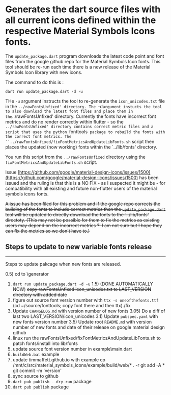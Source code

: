 # Generates the dart source files with all current icons defined within the respective Material Symbols Icons fonts.

The `update_package.dart` program downloads the latest code point and font files from the google github repo for the Material Symbols Icon fonts.  This tool should be re-run each time there is a new release of the Material Symbols Icon library with new icons.

The command to do this is :

```shell
dart run update_package.dart -d -u
```

THe `-u` argument instructs the tool to re-generate the `icon_unicodes.txt` file in the `../rawFontsUnfixed' directory.
The `-d` argument instucts the tool to also download the latest font files and place them in the `../rawFontsUnfixed' directory.
Currently the fonts have incorrect font metrics and do no render correctly within flutter  - so the `../rawFontsUnfixed' directory
contains correct metric files and a script that uses the python `fonttools` package to rebuild the fonts with the correct font metrics.
The ``../rawFontsUnfixed/fixFontMetricsAndUpdateLibFonts.sh` script then places the updated (now working) fonts within the `../lib/fonts' directory.



You run this script from the `../rawFontsUnfixed` directory using the `fixFontMetricsAndUpdateLibFonts.sh` script.


Issue [https://github.com/google/material-design-icons/issues/1500](https://github.com/google/material-design-icons/issues/1500) has been issued and the ruling
is that this is a NO FIX - as I suspected it might be - for compatibility with all existing and future non-flutter users of the material symbols icons fonts.

~~A issue has been filed for this problem and if the google repo corrects the building of the fonts to include correct metrics then the `update_package.dart` tool will be updated to directly download the fonts to the `../lib/fonts' directoty.
(This may not be possible for them to fix the metrics as existing users may depend on the incorrect metrics ?! I am not sure but I hope they can fix the metrics so we don't have to.)~~


## Steps to update to new variable fonts release
-----
Steps to update pakcage when new fonts are released.

0.5) cd to \generator
1) `dart run update_package.dart -d -u` 
1.5)  (DONE AUTOMATICALLY NOW) ~~copy rawFontsUnfixed icon_unicodes.txt to LAST_VERSION directory with added date~~
2) figure out source font version number with `ttx -s oneofthefonts.ttf`
    (cd ~/source/fonttools; copy font there  and then ttx)./fix
3) Update `CHANGELOG.md` with version number of new fonts
3.05) Do a diff of last two LAST_VERSION/icon_unicodes
3.1) Update `pubspec.yaml` with new fonts version number
3.5) Update root `README.md` with version number of new fonts and date of their release on google material design github
4) linux run the rawFontsUnfixed/fixFontMetricsAndUpdateLibFonts.sh to patch fonts/install into lib/fonts
5) update source font version number in example\main.dart
6) `buildWeb.bat` example
7) update timmaffett.github.io with example
     cp /mnt/c/src/material_symbols_icons/example/build/web/* . -r
      git add -A *
       git commit -m 'version'
8) sync source to github
9) `dart pub publish --dry-run`  package
10) `dart pub publish` package
